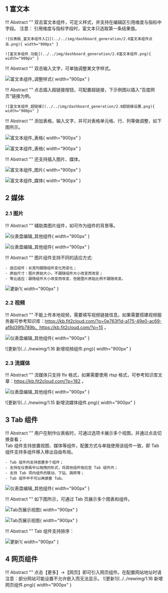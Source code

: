 ## 1 富文本

!!! Abstract ""
	双击富文本组件，可定义样式，并支持在编辑区引用维度与指标中字段。
	注意： 引用维度与指标字段时，富文本只选取第一条结果值。

	![仪表板_富文本组件入口](../../img/dashboard_generation/2.0富文本组件点击.png){ width="900px" }

	![富文本组件_功能](../../img/dashboard_generation/2.0富文本组件.png){ width="900px" }

!!! Abstract ""
	双击输入文字，可单独调整某文字样式。

![富文本组件_调整样式](../../img/dashboard_generation/2.0富文本样式调整.png){ width="900px" }

!!! Abstract ""
	点击插入超链接按钮，可配置超链接，下示例图以插入”百度网页“链接为例。

	![富文本组件_超链接](../../img/dashboard_generation/2.0超链接设置.png){ width="900px" }

!!! Abstract ""
	添加表格，输入文字，并可对表格单元格、行、列等做调整，如下图所示。

![富文本组件_表格](../../img/dashboard_generation/2.0富文本表格.png){ width="900px" }


![富文本组件_表格](../../img/dashboard_generation/2.0富文本表格属性设置.png){ width="900px" }

!!! Abstract ""
	还支持插入图片、媒体。

![富文本组件_图片](../../img/dashboard_generation/2.0富文本插入图片或者媒体.png){ width="900px" }

![富文本组件_媒体](../../img/dashboard_generation/2.0富文本插入媒体.png){ width="900px" }


## 2 媒体
### 2.1 图片

!!! Abstract ""
	辅助类图片组件，如可作为组件的背景等。

![仪表盘编辑_其他组件](../../img/dashboard_generation/仪表板图片组件.png){ width="900px" }

![仪表盘编辑_其他组件](../../img/dashboard_generation/2.0点击上传图片.png){ width="900px" }


!!! Abstract ""
	图片组件支持不同的适应方式:

    - 适应组件：长宽均跟随组件变化而变化；
    - 原始尺寸：图片原始大小，不跟随组件大小改变而改变；
    - 等比适应：跟随组件大小改变而改变，但是图片原始比例不跟随改变。

![更新1](../../newimg/1.1%20图片组件支持不同的适应方式.PNG){ width="900px" }

### 2.2 视频

!!! Abstract ""
	不能上传本地视频，需要填写视频链接信息。如果需要搭建视频服务器可参考知识库：https://kb.fit2cloud.com/?p=0e763f1d-a175-49e0-ac69-af8d39fb789b、https://kb.fit2cloud.com/?p=15 。

![仪表盘编辑_其他组件](../../img/dashboard_generation/仪表板视频组件.png){ width="900px" }

![更新1](../../newimg/1.16 新增视频组件.png){ width="900px" }

### 2.3 流媒体

!!! Abstract ""
	流媒体只支持 flv 格式，如果需要使用 rtsp 格式，可参考知识库文章：https://kb.fit2cloud.com/?p=182 。

![仪表盘编辑_其他组件](../../img/dashboard_generation/仪表板流媒体组件.png){ width="900px" }

![更新1](../../newimg/1.15 新增流媒体组件.png){ width="900px" }


## 3 Tab 组件

!!! Abstract ""
	用户在制作仪表板时，可通过选项卡展示多个视图，并通过点击切换查看；  
	Tab 组件支持放置视图、媒体等组件，配置方式与单独使用该组件一致，即 Tab 组件支持多组件移入移出自由布局。

	- Tab 组件内支持放置多个组件；
	- 支持在仪表板中以拖拽的形式，将其他组件拖拉至 Tab 组件内；
	- 支持 Tab 项内组件的联动、下钻、跳转等；
	- Tab 组件中不可以再嵌套 Tab。

![仪表盘编辑_其他组件](../../img/dashboard_generation/2.0Tab组件.png){ width="900px" }

!!! Abstract ""
	如下图所示，可通过 Tab 页展示多个图表和组件。

![Tab页展示视图](../../img/dashboard_generation/2.0选择tab1.png){ width="900px" }

![Tab页展示视图](../../img/dashboard_generation/2.0选择tab2.png){ width="900px" }

!!! Abstract ""
	Tab 组件支持排序：

![更新1](../../newimg/1.1%20Tab%20组件支持排序.PNG){ width="900px" }



## 4 网页组件

!!! Abstract ""
	点击【更多】->【网页】即可引入网页组件。在配置网站地址时请注意：部分网站可能设置不允许嵌入而无法显示。
![更新1](../../newimg/1.16 新增网页组件.png){ width="900px" }




